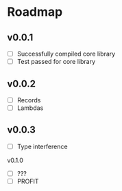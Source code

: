 Roadmap
=

v0.0.1
-

* [ ] Successfully compiled core library
* [ ] Test passed for core library

v0.0.2
-

* [ ] Records
* [ ] Lambdas

v0.0.3
-

* [ ] Type interference

v0.1.0

* [ ] ???
* [ ] PROFIT

